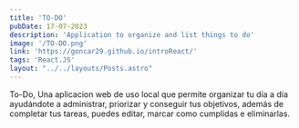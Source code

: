 ```yaml
---
title: 'TO-DO'
pubDate: 17-07-2023
description: 'Application to organize and list things to do'
image: '/TO-DO.png'
link: 'https://goncar29.github.io/introReact/'
tags: 'React.JS'
layout: "../../layouts/Posts.astro"
---
```


To-Do, Una aplicacion web de uso local que permite organizar tu día a día ayudándote a administrar, priorizar y conseguir tus objetivos, además de completar tus tareas, puedes editar, marcar como cumplidas e eliminarlas.